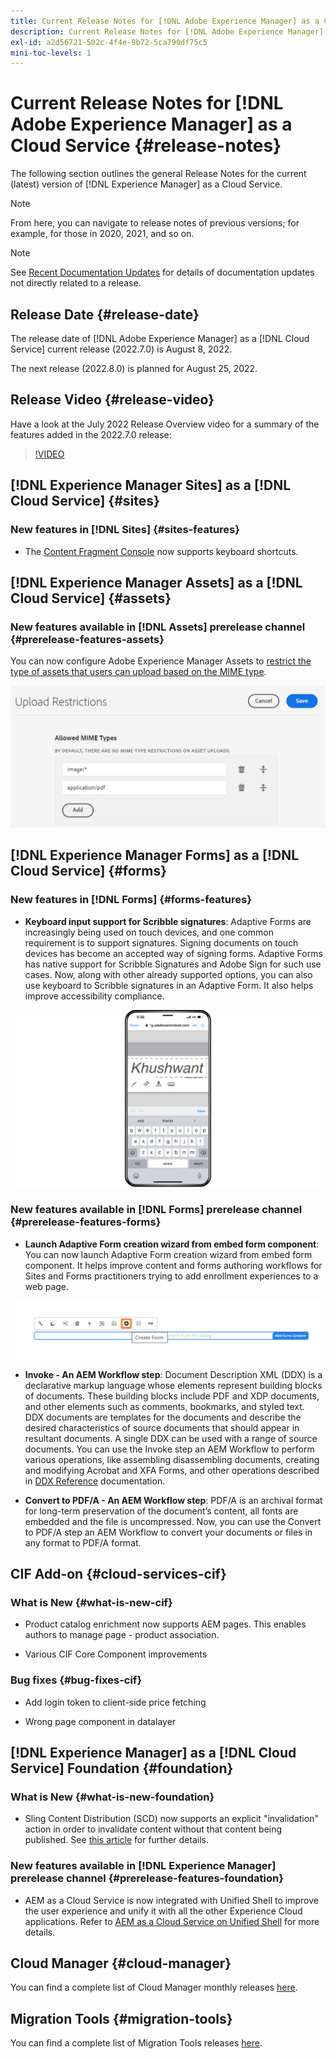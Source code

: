 ```yaml
---
title: Current Release Notes for [!DNL Adobe Experience Manager] as a Cloud Service.
description: Current Release Notes for [!DNL Adobe Experience Manager] as a Cloud Service.
exl-id: a2d56721-502c-4f4e-9b72-5ca790df75c5
mini-toc-levels: 1
---
```


# Current Release Notes for [!DNL Adobe Experience Manager] as a Cloud Service {#release-notes}

The following section outlines the general Release Notes for the current (latest) version of [!DNL Experience Manager] as a Cloud Service.

>[!NOTE]
>
>From here, you can navigate to release notes of previous versions; for example, for those in 2020, 2021, and so on.

>[!NOTE]
>
>See [Recent Documentation Updates](https://experienceleague.adobe.com/docs/experience-manager-release-information/aem-release-updates/doc-updates/documentation-updates.html) for details of documentation updates not directly related to a release.

## Release Date {#release-date}

The release date of [!DNL Adobe Experience Manager] as a [!DNL Cloud Service] current release (2022.7.0) is August 8, 2022.

The next release (2022.8.0) is planned for August 25, 2022.

## Release Video {#release-video}

Have a look at the July 2022 Release Overview video for a summary of the features added in the 2022.7.0 release:

>[!VIDEO](https://video.tv.adobe.com/v/345409/?quality=12)

## [!DNL Experience Manager Sites] as a [!DNL Cloud Service] {#sites}

### New features in [!DNL Sites] {#sites-features}

* The [Content Fragment Console](https://experienceleague.adobe.com/docs/experience-manager-cloud-service/content/sites/administering/content-fragments/content-fragments-console.html?lang=en) now supports keyboard shortcuts. 

## [!DNL Experience Manager Assets] as a [!DNL Cloud Service] {#assets}

### New features available in [!DNL Assets] prerelease channel {#prerelease-features-assets}

You can now configure Adobe Experience Manager Assets to [restrict the type of assets that users can upload based on the MIME type](/help/assets/configure-asset-upload-restrictions.md).

![Asset upload restrictions](/help/assets/assets/asset-upload-restrictions.png)

## [!DNL Experience Manager Forms] as a [!DNL Cloud Service] {#forms}

### New features in [!DNL Forms] {#forms-features}

* **Keyboard input support for Scribble signatures**: Adaptive Forms are increasingly being used on touch devices, and one common requirement is to support signatures. Signing documents on touch devices has become an accepted way of signing forms. Adaptive Forms has native support for Scribble Signatures and Adobe Sign for such use cases. Now, along with other already supported options, you can also use keyboard to Scribble signatures in an Adaptive Form. It also helps improve accessibility compliance.

![Keyboard input support for Scribble signatures on iphone](/help/release-notes/assets/scribble-keyboard-mobile.png)

### New features available in [!DNL Forms] prerelease channel {#prerelease-features-forms}

* **Launch Adaptive Form creation wizard from embed form component**: You can now launch Adaptive Form creation wizard from embed form component. It helps improve content and forms authoring workflows for Sites and Forms practitioners trying to add enrollment experiences to a web page.

![Keyboard input support for Scribble signatures on iphone](/help/release-notes/assets/froms-container.png)

* **Invoke - An AEM Workflow step**: Document Description XML (DDX) is a declarative markup language whose elements represent building blocks of documents. These building blocks include PDF and XDP documents, and other elements such as comments, bookmarks, and styled text. DDX documents are templates for the documents and describe the desired characteristics of source documents that should appear in resultant documents. A single DDX can be used with a range of source documents. You can use the Invoke step an AEM Workflow to perform various operations, like assembling disassembling documents, creating and modifying Acrobat and XFA Forms, and other operations described in [DDX Reference](https://helpx.adobe.com/content/dam/help/en/experience-manager/forms-cloud-service/ddxRef.pdf) documentation.

* **Convert to PDF/A - An AEM Workflow step**: PDF/A is an archival format for long-term preservation of the document’s content, all fonts are embedded and the file is uncompressed. Now, you can use the Convert to PDF/A step an AEM Workflow to convert your documents or files in any format to PDF/A format.


## CIF Add-on {#cloud-services-cif}

### What is New {#what-is-new-cif}

* Product catalog enrichment now supports AEM pages. This enables authors to manage page - product association.

* Various CIF Core Component improvements

### Bug fixes {#bug-fixes-cif}

* Add login token to client-side price fetching

* Wrong page component in datalayer

## [!DNL Experience Manager] as a [!DNL Cloud Service] Foundation {#foundation}

### What is New {#what-is-new-foundation}

* Sling Content Distribution (SCD) now supports an explicit "invalidation" action in order to invalidate content without that content being published. See [this article](/help/implementing/dispatcher/caching.md#explicit-invalidation) for further details.

### New features available in [!DNL Experience Manager] prerelease channel {#prerelease-features-foundation}

* AEM as a Cloud Service is now integrated with Unified Shell to improve the user experience and unify it with all the other Experience Cloud applications. Refer to [AEM as a Cloud Service on Unified Shell](/help/overview/aem-cloud-service-on-unified-shell.md) for more details.

## Cloud Manager {#cloud-manager}

You can find a complete list of Cloud Manager monthly releases [here](/help/implementing/cloud-manager/release-notes-cloud-manager/release-notes-cm-current.md).

## Migration Tools {#migration-tools}

You can find a complete list of Migration Tools releases [here](/help/journey-migration/release-notes/release-notes-migration-tools-current.md).
